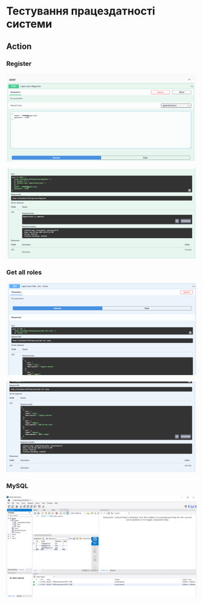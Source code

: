 # Тестування працездатності системи

## Action

### Register

<p align="center">
  <img src="./media/123.png">
</p>
<p align="center">
  <img src="./media/321.png">
</p>

### Get all roles

<p align="center">
  <img src="./media/456.png">
</p>
<p align="center">
  <img src="./media/678.png">
</p>

### MySQL

<p align="center">
  <img src="media/890.png">
</p>

